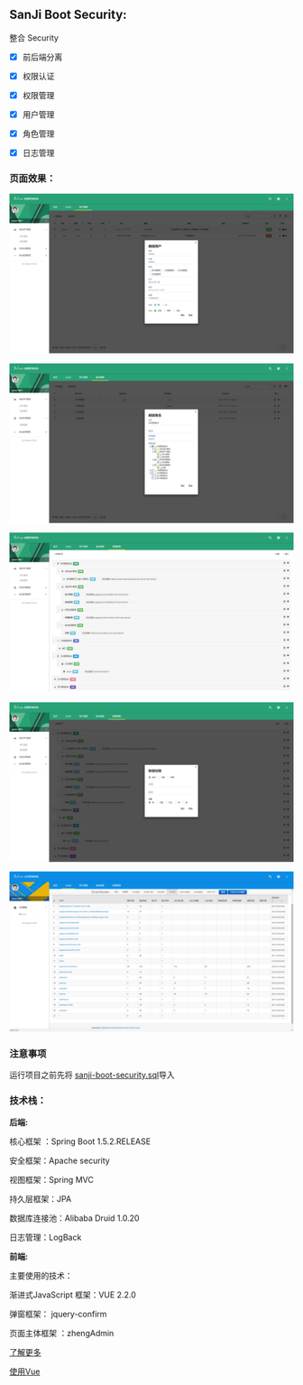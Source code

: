 ## SanJi Boot Security:
整合 Security 
* [x] 前后端分离

* [x] 权限认证 
 
* [x] 权限管理
 
* [x] 用户管理 

* [x] 角色管理 

* [x] 日志管理

### 页面效果：

![用户管理](../resources/sanji-boot-security-user.png)

![角色管理](../resources/sanji-boot-security-role.png)

![权限管理](../resources/sanji-boot-security-sec.png)

![权限编辑](../resources/sanji-boot-security-sec-add.png)

![日志管理](../resources/sanji-boot-security-log.png)

### 注意事项

运行项目之前先将 [sanji-boot-security.sql](sanji-boot-security.sql)导入

### 技术栈：

**后端:**

核心框架 ：Spring Boot 1.5.2.RELEASE

安全框架：Apache security

视图框架：Spring MVC

持久层框架：JPA

数据库连接池：Alibaba Druid 1.0.20

日志管理：LogBack

**前端:**

主要使用的技术：

渐进式JavaScript 框架：VUE 2.2.0

弹窗框架： jquery-confirm

页面主体框架 ：zhengAdmin

[了解更多](https://github.com/shuzheng/zhengAdmin/blob/master/README.md)

[使用Vue](https://cn.vuejs.org/v2/guide/)
